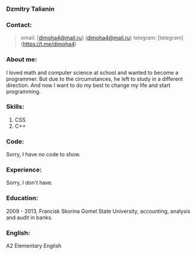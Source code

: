 ### Dzmitry Talianin
### Contact:
> email: [dimoha4@mail.ru] (dimoha4@mail.ru)
> telegram: [telegram] (https://t.me/dimoha4)
### About me:
I loved math and computer science at school and wanted to become a programmer. But due to the circumstances, he left to study in a different direction. And now I want to do my best to change my life and start programming.
### Skills:
1.  CSS
2.  C++
### Code:
Sorry, I have no code to show.
### Experience:
Sorry, I don't have.
### Education:
2009 - 2013, Francisk Skorina Gomel State University, accounting, analysis and audit in banks.
### English:
A2 Elementary English
